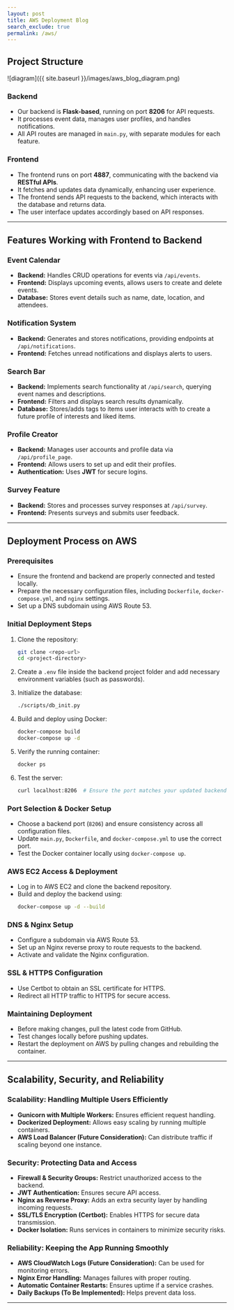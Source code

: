 ```yaml
---
layout: post
title: AWS Deployment Blog
search_exclude: true
permalink: /aws/
---
```


## Project Structure
![diagram]({{ site.baseurl }}/images/aws_blog_diagram.png)

### Backend
- Our backend is **Flask-based**, running on port **8206** for API requests.
- It processes event data, manages user profiles, and handles notifications.
- All API routes are managed in `main.py`, with separate modules for each feature.

### Frontend
- The frontend runs on port **4887**, communicating with the backend via **RESTful APIs**.
- It fetches and updates data dynamically, enhancing user experience.
- The frontend sends API requests to the backend, which interacts with the database and returns data.
- The user interface updates accordingly based on API responses.

---
## Features Working with Frontend to Backend

### **Event Calendar**
- **Backend:** Handles CRUD operations for events via `/api/events`.
- **Frontend:** Displays upcoming events, allows users to create and delete events.
- **Database:** Stores event details such as name, date, location, and attendees.

### **Notification System**
- **Backend:** Generates and stores notifications, providing endpoints at `/api/notifications`.
- **Frontend:** Fetches unread notifications and displays alerts to users.

### **Search Bar**
- **Backend:** Implements search functionality at `/api/search`, querying event names and descriptions.
- **Frontend:** Filters and displays search results dynamically.
- **Database:** Stores/adds tags to items user interacts with to create a future profile of interests and liked items.

### **Profile Creator**
- **Backend:** Manages user accounts and profile data via `/api/profile_page`.
- **Frontend:** Allows users to set up and edit their profiles.
- **Authentication:** Uses **JWT** for secure logins.

### **Survey Feature**
- **Backend:** Stores and processes survey responses at `/api/survey`.
- **Frontend:** Presents surveys and submits user feedback.

---
## **Deployment Process on AWS**

### Prerequisites  
- Ensure the frontend and backend are properly connected and tested locally.  
- Prepare the necessary configuration files, including `Dockerfile`, `docker-compose.yml`, and `nginx` settings.  
- Set up a DNS subdomain using AWS Route 53.  

### **Initial Deployment Steps**
1. Clone the repository:
   ```sh
   git clone <repo-url>
   cd <project-directory>
   ```

2. Create a `.env` file inside the backend project folder and add necessary environment variables (such as passwords).

3. Initialize the database:
   ```sh
   ./scripts/db_init.py
   ```

4. Build and deploy using Docker:
   ```sh
   docker-compose build
   docker-compose up -d
   ```

5. Verify the running container:
   ```sh
   docker ps
   ```

6. Test the server:
   ```sh
   curl localhost:8206  # Ensure the port matches your updated backend port
   ```

### **Port Selection & Docker Setup**  
- Choose a backend port (`8206`) and ensure consistency across all configuration files.  
- Update `main.py`, `Dockerfile`, and `docker-compose.yml` to use the correct port.  
- Test the Docker container locally using `docker-compose up`.  

### **AWS EC2 Access & Deployment**  
- Log in to AWS EC2 and clone the backend repository.  
- Build and deploy the backend using:
  ```sh
  docker-compose up -d --build
  ```

### **DNS & Nginx Setup**
- Configure a subdomain via AWS Route 53.
- Set up an Nginx reverse proxy to route requests to the backend.
- Activate and validate the Nginx configuration.

### **SSL & HTTPS Configuration**
- Use Certbot to obtain an SSL certificate for HTTPS.
- Redirect all HTTP traffic to HTTPS for secure access.

### **Maintaining Deployment**
- Before making changes, pull the latest code from GitHub.
- Test changes locally before pushing updates.
- Restart the deployment on AWS by pulling changes and rebuilding the container.

---
## **Scalability, Security, and Reliability**  

### **Scalability: Handling Multiple Users Efficiently**  
- **Gunicorn with Multiple Workers:** Ensures efficient request handling.  
- **Dockerized Deployment:** Allows easy scaling by running multiple containers.  
- **AWS Load Balancer (Future Consideration):** Can distribute traffic if scaling beyond one instance.  

### **Security: Protecting Data and Access**  
- **Firewall & Security Groups:** Restrict unauthorized access to the backend.  
- **JWT Authentication:** Ensures secure API access.  
- **Nginx as Reverse Proxy:** Adds an extra security layer by handling incoming requests.  
- **SSL/TLS Encryption (Certbot):** Enables HTTPS for secure data transmission.  
- **Docker Isolation:** Runs services in containers to minimize security risks.  

### **Reliability: Keeping the App Running Smoothly**  
- **AWS CloudWatch Logs (Future Consideration):** Can be used for monitoring errors.  
- **Nginx Error Handling:** Manages failures with proper routing.  
- **Automatic Container Restarts:** Ensures uptime if a service crashes.  
- **Daily Backups (To Be Implemented):** Helps prevent data loss.  

---
